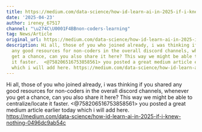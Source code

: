 ```yaml
---
title: https://medium.com/data-science/how-id-learn-ai-in-2025-if-i-knew-nothing-0496dc9ab54c
date: '2025-04-23'
author: ireney_67517
channel: "\u274C\U0001F4BBnon-coders-learning"
tag: News/Article
original_url: https://medium.com/data-science/how-id-learn-ai-in-2025-if-i-knew-nothing-0496dc9ab54c
description: Hi all, those of you who joined already, i was thinking if you shared
  any good resources for non-coders in the overall discord channels, whenever you
  get a chance, can you also share it here? This way we might be able to centralize/locate
  it faster.  <@758206516753858561> you posted a great medium article earlier today
  which i will add here. https://medium.com/data-science/how-id-learn-ai-in-2025-if-i-knew-nothing-0496dc9ab54c
---
```


Hi all, those of you who joined already, i was thinking if you shared any good resources for non-coders in the overall discord channels, whenever you get a chance, can you also share it here? This way we might be able to centralize/locate it faster.  <@758206516753858561> you posted a great medium article earlier today which i will add here. https://medium.com/data-science/how-id-learn-ai-in-2025-if-i-knew-nothing-0496dc9ab54c